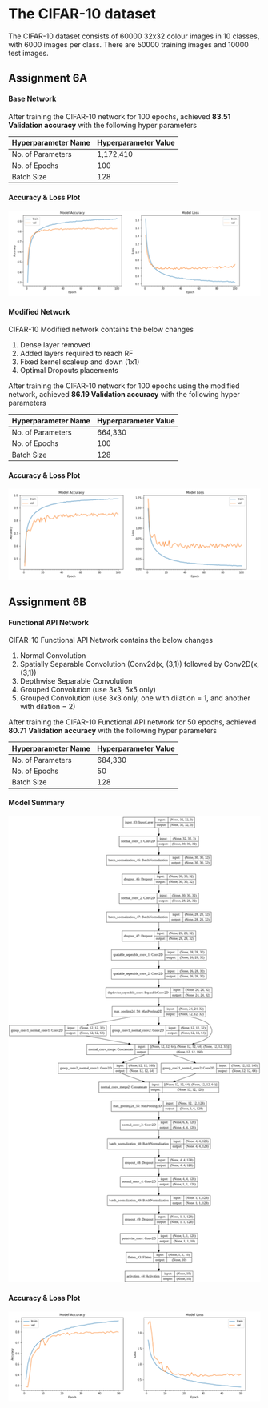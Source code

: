 # The CIFAR-10 dataset

The CIFAR-10 dataset consists of 60000 32x32 colour images in 10 classes, with 6000 images per class. There are 50000 training images and 10000 test images. 

## Assignment 6A

#### Base Network

After training the CIFAR-10 network for 100 epochs, achieved **83.51 Validation accuracy** with the following hyper parameters


|Hyperparameter Name| Hyperparameter Value|
|-------------------|---------------------|
|No. of Parameters| 1,172,410|
|No. of Epochs| 100 |
|Batch Size| 128|

#### Accuracy & Loss Plot

![alt text](https://github.com/karthikeyanmuthurangam/extensive-vision-ai-program/blob/master/Session6/Base%20Network.png "Accuracy & Loss Plot")

#### Modified Network

CIFAR-10 Modified network contains the below changes

1. Dense layer removed
2. Added layers required to reach RF
3. Fixed kernel scaleup and down (1x1)
4. Optimal Dropouts placements

After training the CIFAR-10 network for 100 epochs using the modified network, achieved **86.19 Validation accuracy** with the following hyper parameters

|Hyperparameter Name| Hyperparameter Value|
|-------------------|---------------------|
|No. of Parameters| 664,330|
|No. of Epochs| 100 |
|Batch Size| 128|

#### Accuracy & Loss Plot

![alt text](https://github.com/karthikeyanmuthurangam/extensive-vision-ai-program/blob/master/Session6/Modified%20Network.png "Accuracy & Loss Plot")

## Assignment 6B

#### Functional API Network

CIFAR-10 Functional API Network contains the below changes

1. Normal Convolution
2. Spatially Separable Convolution  (Conv2d(x, (3,1)) followed by Conv2D(x,(3,1))
3. Depthwise Separable Convolution
4. Grouped Convolution (use 3x3, 5x5 only)
5. Grouped Convolution (use 3x3 only, one with dilation = 1, and another with dilation = 2) 

After training the CIFAR-10 Functional API network for 50 epochs, achieved **80.71 Validation accuracy** with the following hyper parameters

|Hyperparameter Name| Hyperparameter Value|
|-------------------|---------------------|
|No. of Parameters| 684,330|
|No. of Epochs| 50 |
|Batch Size| 128|

#### Model Summary

![alt text](https://github.com/karthikeyanmuthurangam/extensive-vision-ai-program/blob/master/Session6/functional-api-model.png "Model Summary")

#### Accuracy & Loss Plot

![alt text](https://github.com/karthikeyanmuthurangam/extensive-vision-ai-program/blob/master/Session6/Functional%20API%20Network.png "Accuracy & Loss Plot")
